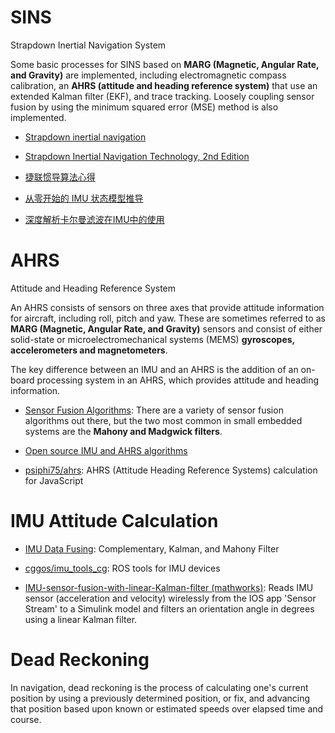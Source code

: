 # SINS

Strapdown Inertial Navigation System

Some basic processes for SINS based on **MARG (Magnetic, Angular Rate, and Gravity)** are implemented, including electromagnetic compass calibration, an **AHRS (attitude and heading reference system)** that use an extended Kalman filter (EKF), and trace tracking. Loosely coupling sensor fusion by using the minimum squared error (MSE) method is also implemented.

* [Strapdown inertial navigation](https://rotations.berkeley.edu/strapdown-inertial-navigation/)

* [Strapdown Inertial Navigation Technology, 2nd Edition](https://www.globalspec.com/reference/26556/203279/strapdown-inertial-navigation-technology-2nd-edition)

* [捷联惯导算法心得](https://www.amobbs.com/thread-5492189-1-1.html)

* [从零开始的 IMU 状态模型推导](https://fzheng.me/2016/11/20/imu_model_eq/)

* [深度解析卡尔曼滤波在IMU中的使用](http://stevenshi.me/2018/05/03/kalman-filter-implement/)

# AHRS

Attitude and Heading Reference System

An AHRS consists of sensors on three axes that provide attitude information for aircraft, including roll, pitch and yaw. These are sometimes referred to as **MARG (Magnetic, Angular Rate, and Gravity)** sensors and consist of either solid-state or microelectromechanical systems (MEMS) **gyroscopes, accelerometers and magnetometers**.

The key difference between an IMU and an AHRS is the addition of an on-board processing system in an AHRS, which provides attitude and heading information.

* [Sensor Fusion Algorithms](https://learn.adafruit.com/ahrs-for-adafruits-9-dof-10-dof-breakout/sensor-fusion-algorithms): There are a variety of sensor fusion algorithms out there, but the two most common in small embedded systems are the **Mahony and Madgwick filters**.

* [Open source IMU and AHRS algorithms](https://x-io.co.uk/open-source-imu-and-ahrs-algorithms/)

* [psiphi75/ahrs](https://github.com/psiphi75/ahrs): AHRS (Attitude Heading Reference Systems) calculation for JavaScript

# IMU Attitude Calculation

* [IMU Data Fusing](http://www.olliw.eu/2013/imu-data-fusing/): Complementary, Kalman, and Mahony Filter

* [cggos/imu_tools_cg](https://github.com/cggos/imu_tools_cg.git): ROS tools for IMU devices

* [IMU-sensor-fusion-with-linear-Kalman-filter (mathworks)](https://www.mathworks.com/matlabcentral/fileexchange/70093-imu-sensor-fusion-with-linear-kalman-filter): Reads IMU sensor (acceleration and velocity) wirelessly from the IOS app 'Sensor Stream' to a Simulink model and filters an orientation angle in degrees using a linear Kalman filter.

# Dead Reckoning

In navigation, dead reckoning is the process of calculating one's current position by using a previously determined position, or fix, and advancing that position based upon known or estimated speeds over elapsed time and course. 
